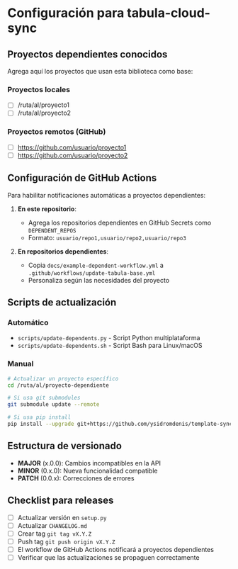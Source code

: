 # Configuración para tabula-cloud-sync

## Proyectos dependientes conocidos

Agrega aquí los proyectos que usan esta biblioteca como base:

### Proyectos locales

- [ ] /ruta/al/proyecto1
- [ ] /ruta/al/proyecto2

### Proyectos remotos (GitHub)

- [ ] https://github.com/usuario/proyecto1
- [ ] https://github.com/usuario/proyecto2

## Configuración de GitHub Actions

Para habilitar notificaciones automáticas a proyectos dependientes:

1. **En este repositorio**:

   - Agrega los repositorios dependientes en GitHub Secrets como `DEPENDENT_REPOS`
   - Formato: `usuario/repo1,usuario/repo2,usuario/repo3`

2. **En repositorios dependientes**:
   - Copia `docs/example-dependent-workflow.yml` a `.github/workflows/update-tabula-base.yml`
   - Personaliza según las necesidades del proyecto

## Scripts de actualización

### Automático

- `scripts/update-dependents.py` - Script Python multiplataforma
- `scripts/update-dependents.sh` - Script Bash para Linux/macOS

### Manual

```bash
# Actualizar un proyecto específico
cd /ruta/al/proyecto-dependiente

# Si usa git submodules
git submodule update --remote

# Si usa pip install
pip install --upgrade git+https://github.com/ysidromdenis/template-sync-tabula-cloud.git
```

## Estructura de versionado

- **MAJOR** (x.0.0): Cambios incompatibles en la API
- **MINOR** (0.x.0): Nueva funcionalidad compatible
- **PATCH** (0.0.x): Correcciones de errores

## Checklist para releases

- [ ] Actualizar versión en `setup.py`
- [ ] Actualizar `CHANGELOG.md`
- [ ] Crear tag `git tag vX.Y.Z`
- [ ] Push tag `git push origin vX.Y.Z`
- [ ] El workflow de GitHub Actions notificará a proyectos dependientes
- [ ] Verificar que las actualizaciones se propaguen correctamente
